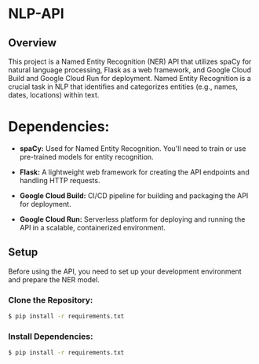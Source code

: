 # NLP-API

## Overview

This project is a Named Entity Recognition (NER) API that utilizes spaCy for natural language processing, Flask as a web framework, and Google Cloud Build and Google Cloud Run for deployment. Named Entity Recognition is a crucial task in NLP that identifies and categorizes entities (e.g., names, dates, locations) within text.


# Dependencies:

- **spaCy:** Used for Named Entity Recognition. You'll need to train or use pre-trained models for entity recognition.

- **Flask:** A lightweight web framework for creating the API endpoints and handling HTTP requests.

- **Google Cloud Build:** CI/CD pipeline for building and packaging the API for deployment.

- **Google Cloud Run:** Serverless platform for deploying and running the API in a scalable, containerized environment.

## Setup
Before using the API, you need to set up your development environment and prepare the NER model.

### Clone the Repository:

```bash
$ pip install -r requirements.txt
```

### Install Dependencies:

```bash
$ pip install -r requirements.txt
```

